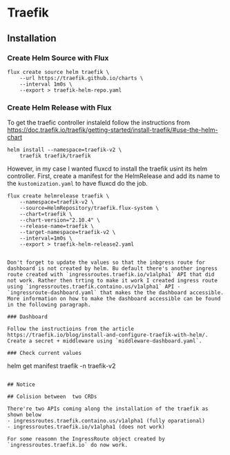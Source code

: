 # Traefik

## Installation

### Create Helm Source with Flux
```
flux create source helm traefik \
    --url https://traefik.github.io/charts \
    --interval 1m0s \
    --export > traefik-helm-repo.yaml
```

### Create Helm Release with Flux

To get the traefic controller instaleld follow the instructions from https://doc.traefik.io/traefik/getting-started/install-traefik/#use-the-helm-chart

```
helm install --namespace=traefik-v2 \
    traefik traefik/traefik
```
However, in my case I wanted fluxcd to install the traefik usint its helm controller.
First, create a manifest for the HelmRelease and add its name to the `kustomization.yaml` to have fluxcd do the job.

```
flux create helmrelease traefik \
    --namespace=traefik-v2 \
    --source=HelmRepository/traefik.flux-system \
    --chart=traefik \
    --chart-version="2.10.4" \
    --release-name=traefik \
    --target-namespace=traefik-v2 \
    --interval=1m0s \
    --export > traefik-helm-release2.yaml


Don't forget to update the values so that the inbgress route for dashboard is not created by helm. Bu default there's another ingress route created with `ingressroutes.traefik.io/v1alpha1` API that did not work. Rather then trting to make it work I created ingress route using `ingressroutes.traefik.containo.us/v1alpha1` API - `ingressroute-dashboard.yaml` that makes the the dashboard accessible. More information on how to make the dashboard accessible can be found in the following paragraph.

### Dashboard

Follow the instructioins from the article https://traefik.io/blog/install-and-configure-traefik-with-helm/.
Create a secret + middleware using `middleware-dashboard.yaml`.

### Check current values

```
helm get manifest traefik -n traefik-v2
```

## Notice

## Colision between  two CRDs

There're two APIs coming along the installation of the traefik as shown below
- ingressroutes.traefik.containo.us/v1alpha1 (fully oparational)
- ingressroutes.traefik.io/v1alpha1 (does not work)

For some reasomn the IngressRoute object created by `ingressroutes.traefik.io` do now work.
